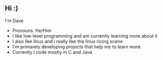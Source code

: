 ## Hi :)

I'm Dave

- Pronouns: He/Him
- I like low-level programming and am currently learning more about it
- I also like linux and i really like the linux ricing scene
- I'm primarely developing projects that help me to learn more
- Currently I code mostly in C and Java
